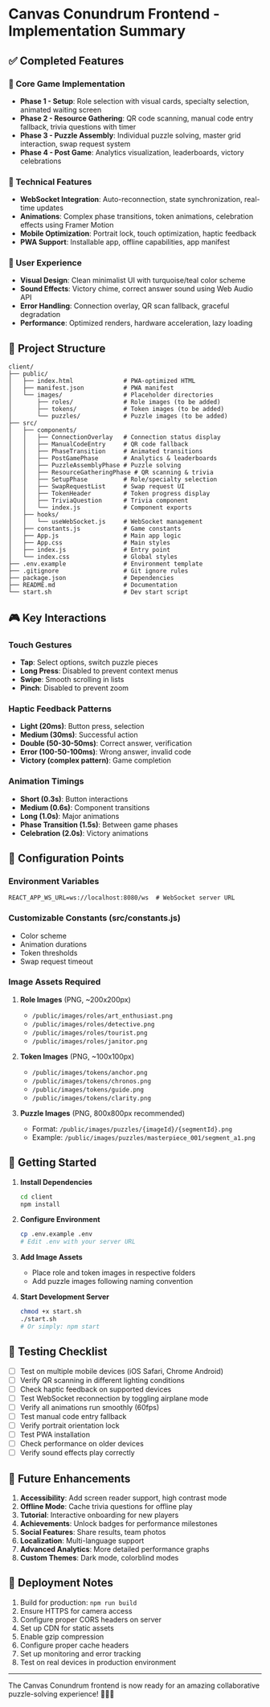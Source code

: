 # Canvas Conundrum Frontend - Implementation Summary

## ✅ Completed Features

### 🎨 Core Game Implementation
- **Phase 1 - Setup**: Role selection with visual cards, specialty selection, animated waiting screen
- **Phase 2 - Resource Gathering**: QR code scanning, manual code entry fallback, trivia questions with timer
- **Phase 3 - Puzzle Assembly**: Individual puzzle solving, master grid interaction, swap request system
- **Phase 4 - Post Game**: Analytics visualization, leaderboards, victory celebrations

### 🚀 Technical Features
- **WebSocket Integration**: Auto-reconnection, state synchronization, real-time updates
- **Animations**: Complex phase transitions, token animations, celebration effects using Framer Motion
- **Mobile Optimization**: Portrait lock, touch optimization, haptic feedback
- **PWA Support**: Installable app, offline capabilities, app manifest

### 🎯 User Experience
- **Visual Design**: Clean minimalist UI with turquoise/teal color scheme
- **Sound Effects**: Victory chime, correct answer sound using Web Audio API
- **Error Handling**: Connection overlay, QR scan fallback, graceful degradation
- **Performance**: Optimized renders, hardware acceleration, lazy loading

## 📁 Project Structure

```
client/
├── public/
│   ├── index.html              # PWA-optimized HTML
│   ├── manifest.json           # PWA manifest
│   └── images/                 # Placeholder directories
│       ├── roles/              # Role images (to be added)
│       ├── tokens/             # Token images (to be added)
│       └── puzzles/            # Puzzle images (to be added)
├── src/
│   ├── components/
│   │   ├── ConnectionOverlay   # Connection status display
│   │   ├── ManualCodeEntry     # QR code fallback
│   │   ├── PhaseTransition     # Animated transitions
│   │   ├── PostGamePhase       # Analytics & leaderboards
│   │   ├── PuzzleAssemblyPhase # Puzzle solving
│   │   ├── ResourceGatheringPhase # QR scanning & trivia
│   │   ├── SetupPhase          # Role/specialty selection
│   │   ├── SwapRequestList     # Swap request UI
│   │   ├── TokenHeader         # Token progress display
│   │   ├── TriviaQuestion      # Trivia component
│   │   └── index.js            # Component exports
│   ├── hooks/
│   │   └── useWebSocket.js     # WebSocket management
│   ├── constants.js            # Game constants
│   ├── App.js                  # Main app logic
│   ├── App.css                 # Main styles
│   ├── index.js                # Entry point
│   └── index.css               # Global styles
├── .env.example                # Environment template
├── .gitignore                  # Git ignore rules
├── package.json                # Dependencies
├── README.md                   # Documentation
└── start.sh                    # Dev start script
```

## 🎮 Key Interactions

### Touch Gestures
- **Tap**: Select options, switch puzzle pieces
- **Long Press**: Disabled to prevent context menus
- **Swipe**: Smooth scrolling in lists
- **Pinch**: Disabled to prevent zoom

### Haptic Feedback Patterns
- **Light (20ms)**: Button press, selection
- **Medium (30ms)**: Successful action
- **Double (50-30-50ms)**: Correct answer, verification
- **Error (100-50-100ms)**: Wrong answer, invalid code
- **Victory (complex pattern)**: Game completion

### Animation Timings
- **Short (0.3s)**: Button interactions
- **Medium (0.6s)**: Component transitions
- **Long (1.0s)**: Major animations
- **Phase Transition (1.5s)**: Between game phases
- **Celebration (2.0s)**: Victory animations

## 🔧 Configuration Points

### Environment Variables
```env
REACT_APP_WS_URL=ws://localhost:8080/ws  # WebSocket server URL
```

### Customizable Constants (src/constants.js)
- Color scheme
- Animation durations
- Token thresholds
- Swap request timeout

### Image Assets Required
1. **Role Images** (PNG, ~200x200px)
   - `/public/images/roles/art_enthusiast.png`
   - `/public/images/roles/detective.png`
   - `/public/images/roles/tourist.png`
   - `/public/images/roles/janitor.png`

2. **Token Images** (PNG, ~100x100px)
   - `/public/images/tokens/anchor.png`
   - `/public/images/tokens/chronos.png`
   - `/public/images/tokens/guide.png`
   - `/public/images/tokens/clarity.png`

3. **Puzzle Images** (PNG, 800x800px recommended)
   - Format: `/public/images/puzzles/{imageId}/{segmentId}.png`
   - Example: `/public/images/puzzles/masterpiece_001/segment_a1.png`

## 🚀 Getting Started

1. **Install Dependencies**
   ```bash
   cd client
   npm install
   ```

2. **Configure Environment**
   ```bash
   cp .env.example .env
   # Edit .env with your server URL
   ```

3. **Add Image Assets**
   - Place role and token images in respective folders
   - Add puzzle images following naming convention

4. **Start Development Server**
   ```bash
   chmod +x start.sh
   ./start.sh
   # Or simply: npm start
   ```

## 📱 Testing Checklist

- [ ] Test on multiple mobile devices (iOS Safari, Chrome Android)
- [ ] Verify QR scanning in different lighting conditions
- [ ] Check haptic feedback on supported devices
- [ ] Test WebSocket reconnection by toggling airplane mode
- [ ] Verify all animations run smoothly (60fps)
- [ ] Test manual code entry fallback
- [ ] Verify portrait orientation lock
- [ ] Test PWA installation
- [ ] Check performance on older devices
- [ ] Verify sound effects play correctly

## 🎯 Future Enhancements

1. **Accessibility**: Add screen reader support, high contrast mode
2. **Offline Mode**: Cache trivia questions for offline play
3. **Tutorial**: Interactive onboarding for new players
4. **Achievements**: Unlock badges for performance milestones
5. **Social Features**: Share results, team photos
6. **Localization**: Multi-language support
7. **Advanced Analytics**: More detailed performance graphs
8. **Custom Themes**: Dark mode, colorblind modes

## 🏁 Deployment Notes

1. Build for production: `npm run build`
2. Ensure HTTPS for camera access
3. Configure proper CORS headers on server
4. Set up CDN for static assets
5. Enable gzip compression
6. Configure proper cache headers
7. Set up monitoring and error tracking
8. Test on real devices in production environment

---

The Canvas Conundrum frontend is now ready for an amazing collaborative puzzle-solving experience! 🎨🧩✨